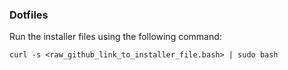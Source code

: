 ### Dotfiles

Run the installer files using the following command:

`curl -s <raw_github_link_to_installer_file.bash> | sudo bash`
